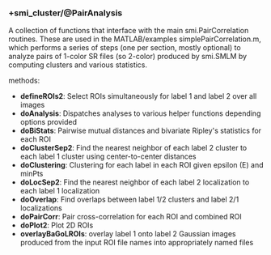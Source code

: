 ### +smi_cluster/@PairAnalysis

A collection of functions that interface with the main smi.PairCorrelation
routines.
These are used in the MATLAB/examples simplePairCorrelation.m, which performs a
series of steps (one per section, mostly optional) to analyze pairs of 1-color
SR files (so 2-color) produced
by smi.SMLM by computing clusters and various statistics.

methods:
- **defineROIs2**:
  Select ROIs simultaneously for label 1 and label 2 over all images
- **doAnalysis**:
  Dispatches analyses to various helper functions depending options provided
- **doBiStats**:
  Pairwise mutual distances and bivariate Ripley's statistics for each ROI
- **doClusterSep2**:
  Find the nearest neighbor of each label 2 cluster to each label 1 cluster
  using center-to-center distances
- **doClustering**:
  Clustering for each label in each ROI given epsilon (E) and minPts
- **doLocSep2**:
  Find the nearest neighbor of each label 2 localization to each label 1
  localization
- **doOverlap**:
  Find overlaps between label 1/2 clusters and label 2/1 localizations
- **doPairCorr**:
  Pair cross-correlation for each ROI and combined ROI
- **doPlot2**:
  Plot 2D ROIs
- **overlayBaGoLROIs**:
  overlay label 1 onto label 2 Gaussian images produced from the input ROI file
  names into appropriately named files
